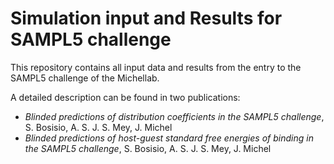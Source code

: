 Simulation input and Results for SAMPL5 challenge
=================================================

This repository contains all input data and results from the entry to the SAMPL5 challenge of the Michellab. 

A detailed description can be found in two publications:
* *Blinded predictions of distribution coefficients in the SAMPL5 challenge*, S. Bosisio, A. S. J. S. Mey, J. Michel
* *Blinded predictions of host-guest standard free energies of binding in the SAMPL5 challenge*, S. Bosisio, A. S. J. S. Mey, J. Michel
